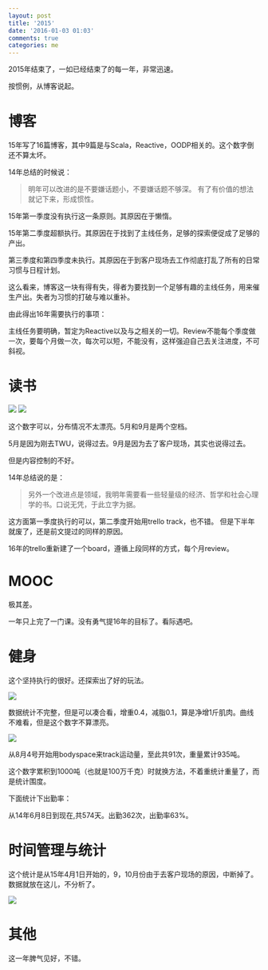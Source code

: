 ```yaml
---
layout: post
title: '2015'
date: '2016-01-03 01:03'
comments: true
categories: me
---
```

2015年结束了，一如已经结束了的每一年，非常迅速。

按惯例，从博客说起。

# 博客

15年写了16篇博客，其中9篇是与Scala，Reactive，OODP相关的。这个数字倒还不算太坏。

14年总结的时候说：

> 明年可以改进的是不要嫌话题小，不要嫌话题不够深。 有了有价值的想法就记下来，形成惯性。

15年第一季度没有执行这一条原则。其原因在于懒惰。

15年第二季度超额执行。其原因在于找到了主线任务，足够的探索便促成了足够的产出。

第三季度和第四季度未执行。其原因在于到客户现场去工作彻底打乱了所有的日常习惯与日程计划。

这么看来，博客这一块有得有失，得者为要找到一个足够有趣的主线任务，用来催生产出。失者为习惯的打破与难以重补。

由此得出16年需要执行的事项：

主线任务要明确，暂定为Reactive以及与之相关的一切。Review不能每个季度做一次，要每个月做一次，每次可以短，不能没有，这样强迫自己去关注进度，不可斜视。

# 读书

<img src="http://i4.tietuku.com/9ba5abac153d116a.png">

<img src="http://i4.tietuku.com/607f32c9450c71cf.png">

这个数字可以，分布情况不太漂亮。5月和9月是两个空档。

5月是因为刚去TWU，说得过去。9月是因为去了客户现场，其实也说得过去。

但是内容控制的不好。

14年总结说的是：

> 另外一个改进点是领域，我明年需要看一些轻量级的经济、哲学和社会心理学的书。口说无凭，于此立字为据。

这方面第一季度执行的可以，第二季度开始用trello track，也不错。
但是下半年就废了，还是前文提过的同样的原因。

16年的trello重新建了一个board，遵循上段同样的方式，每个月review。

# MOOC

极其差。

一年只上完了一门课。没有勇气提16年的目标了。看际遇吧。

# 健身

这个坚持执行的很好。还探索出了好的玩法。

<img src="http://i4.tietuku.com/59dfa3e76e11f382.jpg">

数据统计不完整，但是可以凑合看，增重0.4，减脂0.1，算是净增1斤肌肉。曲线不难看，但是这个数字不算漂亮。

<img src="http://i4.tietuku.com/93656571b24423e4.jpg">

从8月4号开始用bodyspace来track运动量，至此共91次，重量累计935吨。

这个数字累积到1000吨（也就是100万千克）时就换方法，不着重统计重量了，而是统计围度。

下面统计下出勤率：

从14年6月8日到现在,共574天。出勤362次，出勤率63%。

# 时间管理与统计

这个统计是从15年4月1日开始的，9，10月份由于去客户现场的原因，中断掉了。数据就放在这儿，不分析了。

<img src="http://i4.tietuku.com/5e3c1b5be12d1fe5.png">

# 其他

这一年脾气见好，不错。

